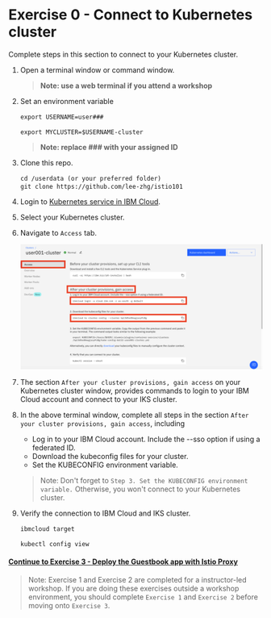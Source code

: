 # Exercise 0 - Connect to Kubernetes cluster

Complete steps in this section to connect to your Kubernetes cluster.

1. Open a terminal window or command window.

    > **Note: use a web terminal if you attend a workshop**

1. Set an environment variable

    ```
    export USERNAME=user###
    ```

    ```
    export MYCLUSTER=$USERNAME-cluster
    ```

    > **Note: replace ### with your assigned ID**

1. Clone this repo.

    ```
    cd /userdata (or your preferred folder)
    git clone https://github.com/lee-zhg/istio101
    ```

1. Login to [Kubernetes service in IBM Cloud](https://cloud.ibm.com/kubernetes/clusters).

1. Select your Kubernetes cluster.

1. Navigate to `Access` tab.

    ![access-cluster](../README_images/access-cluster.png)

1. The section `After your cluster provisions, gain access` on your Kubernetes cluster window, provides commands to login to your IBM Cloud account and connect to your IKS cluster.

1. In the above terminal window, complete all steps in the section `After your cluster provisions, gain access`, including

    - Log in to your IBM Cloud account. Include the --sso option if using a federated ID.
    - Download the kubeconfig files for your cluster.
    - Set the KUBECONFIG environment variable.

    > Note: Don't forget to `Step 3. Set the KUBECONFIG environment variable.` Otherwise, you won't connect to your Kubernetes cluster.

1. Verify the connection to IBM Cloud and IKS cluster.

    ```
    ibmcloud target
    ```

    ```
    kubectl config view
    ```


#### [Continue to Exercise 3 - Deploy the Guestbook app with Istio Proxy](../exercise-3/README.md)

> Note: Exercise 1 and Exercise 2 are completed for a instructor-led workshop. If you are doing these exercises outside a workshop environment, you should complete `Exercise 1` and `Exercise 2` before moving onto `Exercise 3`.


